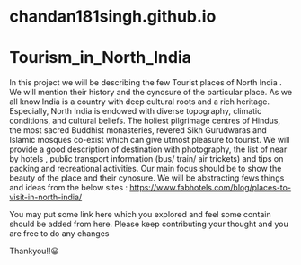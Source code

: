 # chandan181singh.github.io

# Tourism_in_North_India

In this project we will be describing the few Tourist places of North India . We will mention their history and the cynosure of the particular place. As we all know India is a country with deep cultural roots and a rich heritage. Especially, North India is endowed with diverse topography, climatic conditions, and cultural beliefs. The holiest pilgrimage centres of Hindus, the most sacred Buddhist monasteries, revered Sikh Gurudwaras and Islamic mosques co-exist which can give utmost pleasure to tourist. We will provide a good description of destination with photography, the list of near by hotels , public transport information (bus/ train/ air trickets) and tips on packing and recreational activities. Our main focus should be to show the beauty of the place and their cynosure.
We will be abstracting fews things and ideas from the below sites : https://www.fabhotels.com/blog/places-to-visit-in-north-india/

You may put some link here which you explored and feel some contain should be added from here. Please keep contributing your thought and you are free to do any changes

Thankyou!!😀
